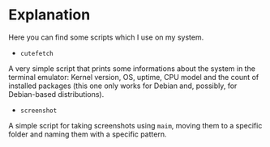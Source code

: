 # Explanation
Here you can find some scripts which I use on my system.

- `cutefetch`

A very simple script that prints some informations about the system in the terminal emulator: Kernel version, OS, uptime, CPU model and the count of installed packages (this one only works for Debian and, possibly, for Debian-based distributions).


- `screenshot`

A simple script for taking screenshots using `maim`, moving them to a specific folder and naming them with a specific pattern.

